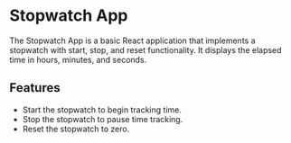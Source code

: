 # Stopwatch App

The Stopwatch App is a basic React application that implements a stopwatch with start, stop, and reset functionality. It displays the elapsed time in hours, minutes, and seconds.

## Features

- Start the stopwatch to begin tracking time.
- Stop the stopwatch to pause time tracking.
- Reset the stopwatch to zero.
